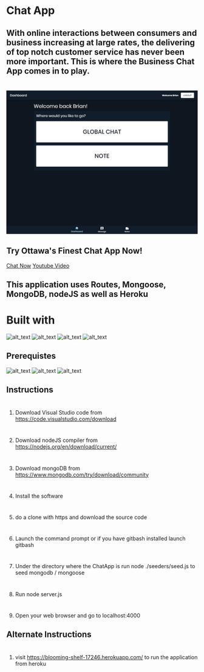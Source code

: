 # Chat App
## With online interactions between consumers and business increasing at large rates, the delivering of top notch customer service has never been more important.  This is where the Business Chat App comes in to play.
#
![image](splashscreen.png)
## Try Ottawa's Finest Chat App Now!
[Chat Now](https://blooming-shelf-17246.herokuapp.com/)
[Youtube Video](https://youtu.be/ZUagtDjCO4k)
## This application uses Routes, Mongoose, MongoDB, nodeJS as well as Heroku
# Built with
![alt_text](https://img.shields.io/badge/Technologies-Routes-green)
![alt_text](https://img.shields.io/badge/Technologies-Mongoose-green)
![alt_text](https://img.shields.io/badge/Technologies-MongoDB-green)
![alt_text](https://img.shields.io/badge/Technologies-nodeJS-green)
## Prerequistes
![alt_text](https://img.shields.io/badge/Required-VSCode-red)
![alt_text](https://img.shields.io/badge/Required-MongoDB-red)
![alt_text](https://img.shields.io/badge/Required-nodeJS%20Compiler-red)
## Instructions
#
1. Download Visual Studio code from https://code.visualstudio.com/download
#
2. Download nodeJS compiler from https://nodejs.org/en/download/current/
#
3. Download mongoDB from https://www.mongodb.com/try/download/community
#
4. Install the software
#
5. do a clone with https and download the source code
#
6. Launch the command prompt or if you have gitbash installed launch gitbash
#
7. Under the directory where the ChatApp is run node ./seeders/seed.js to seed mongodb / mongoose
#
8. Run node server.js
#
9. Open your web browser and go to localhost:4000
## Alternate Instructions
#
1. visit https://blooming-shelf-17246.herokuapp.com/ to run the application from heroku
